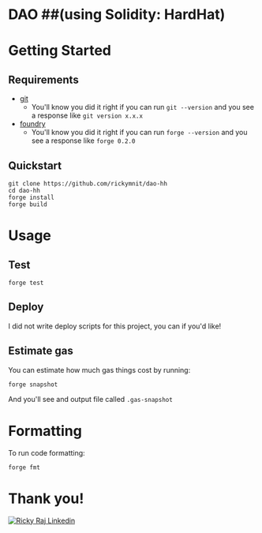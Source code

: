 # DAO ##(using Solidity: HardHat)
# Getting Started

## Requirements

- [git](https://git-scm.com/book/en/v2/Getting-Started-Installing-Git)
  - You'll know you did it right if you can run `git --version` and you see a response like `git version x.x.x`
- [foundry](https://getfoundry.sh/)
  - You'll know you did it right if you can run `forge --version` and you see a response like `forge 0.2.0 `


## Quickstart

```
git clone https://github.com/rickymnit/dao-hh
cd dao-hh
forge install
forge build
```

# Usage

## Test

```
forge test
```
## Deploy

I did not write deploy scripts for this project, you can if you'd like!

## Estimate gas

You can estimate how much gas things cost by running:

```
forge snapshot
```

And you'll see and output file called `.gas-snapshot`


# Formatting


To run code formatting:
```
forge fmt
```


# Thank you!



[![Ricky Raj Linkedin](https://img.shields.io/badge/LinkedIn-0077B5?style=for-the-badge&logo=linkedin&logoColor=white)](https://in.linkedin.com/in/ricky-raj-2022umt1551/)
